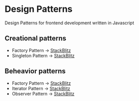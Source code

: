 # Design Patterns
Design Patterns for frontend development written in Javascript

## Creational patterns
* Factory Pattern -> [StackBlitz](https://stackblitz.com/edit/js-nrsjzr)
* Singleton Pattern -> [StackBlitz](https://stackblitz.com/edit/js-dvo9ny)

## Beheavior patterns
* Factory Pattern -> [StackBlitz](https://stackblitz.com/edit/js-aweqmg)
* Iterator Pattern -> [StackBlitz](https://stackblitz.com/edit/js-ydnkga)
* Observer Pattern -> [StackBlitz](https://stackblitz.com/edit/js-7xoc3b)
